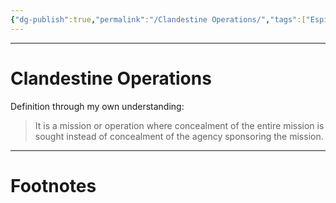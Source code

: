 ```yaml
---
{"dg-publish":true,"permalink":"/Clandestine Operations/","tags":["Espionage"]}
---
```



---
# Clandestine Operations
Definition through my own understanding:
> It is a mission or operation where concealment of the entire mission is sought instead of concealment of the agency sponsoring the mission.

---
# Footnotes